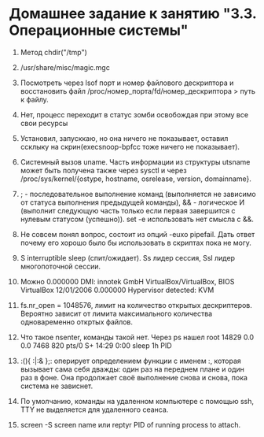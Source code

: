 # Домашнее задание к занятию "3.3. Операционные системы"

1. Метод  chdir("/tmp") 

2. /usr/share/misc/magic.mgc

3. Посмотреть через lsof  порт и номер файлового дескриптора и восстановить файл /proc/номер_порта/fd/номер_дескриптора > путь к файлу. 
	
4. Нет, процесс переходит в статус зомби освобождая при этому все свои ресурсы 

5. Установил, запусккаю, но она ничего не показывает, оставил ссклыку на скрин(execsnoop-bpfcc тоже ничего не показывает).

6. Cистемный вызов uname. Часть информации из структуры utsname может быть получена также через sysctl и через /proc/sys/kernel/{ostype, hostname, osrelease, version, domainname}.

7. ; - последовательное выполнение команд (выполняется не зависимо от статуса выполнения предыдущей команды), && - логическое И (выполнит следующую часть только если первая завершится с нулевым статусом (успешно)). set -e использовать нет смысла с &&. 

8. Не совсем понял вопрос, состоит из опций -euxo pipefail. Дать ответ почему его хорошо было бы использовать в скриптах пока не могу.

9. S    interruptible sleep (спит/ожидает). Ss лидер сессия, Ssl лидер многопоточной сессии.

10. Можно
    0.000000 DMI: innotek GmbH VirtualBox/VirtualBox, BIOS VirtualBox 12/01/2006
    0.000000 Hypervisor detected: KVM

11. fs.nr_open = 1048576, лимит на количество открытых дескриптеров. Вероятно зависит от лимита максимального количества одноваременно откртых файлов.

12. Что такое nsenter, команды такой нет. Через ps нашел root     14829  0.0  0.0   7468   820 pts/0    S+   14:29   0:00 sleep 1h PID

13. :(){ :|:& };: оперирует определением функции с именем :, которая вызывает сама себя дважды: один раз на переднем плане и один раз в фоне. Она продолжает своё выполнение снова и снова, пока система не зависнет.

14. По умолчанию, команды на удаленном компьютере с помощью ssh, TTY не выделяется для удаленного сеанса. 

15. screen -S screen name или  reptyr PID of running process to attach.
